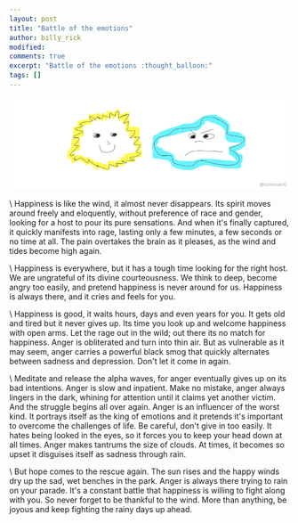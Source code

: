 ```yaml
---
layout: post
title: "Battle of the emotions"
author: billy_rick
modified:
comments: true
excerpt: "Battle of the emotions :thought_balloon:"
tags: []
---
```


![alt text](https://github.com/omarsar/omarsar.github.io/blob/master/images/emotions.png?raw=true "Emotions")

\\
Happiness is like the wind, it almost never disappears. Its spirit moves around freely and eloquently, without preference of race and gender, looking for a host to pour its pure sensations. And when it's finally captured, it quickly manifests into rage, lasting only a few minutes, a few seconds or no time at all. The pain overtakes the brain as it pleases, as the wind and tides become high again. 

\\
Happiness is everywhere, but it has a tough time looking for the right host. We are ungrateful of its divine courteousness. We think to deep, become angry too easily, and pretend happiness is never around for us. Happiness is always there, and it cries and feels for you. 

\\
Happiness is good, it waits hours, days and even years for you. It gets old and tired but it never gives up. Its time you look up and welcome happiness with open arms. Let the rage out in the wild; out there its no match for happiness. Anger is obliterated and turn into thin air. But as vulnerable as it may seem, anger carries a powerful black smog that quickly alternates between sadness and depression. Don't let it come in again. 

\\
Meditate and release the alpha waves, for anger eventually gives up on its bad intentions. Anger is slow and inpatient. Make no mistake, anger always lingers in the dark, whining for attention until it claims yet another victim. And the struggle begins all over again. Anger is an influencer of the worst kind. It portrays itself as the king of emotions and it pretends it's important to overcome the challenges of life. Be careful, don't give in too easily. It hates being looked in the eyes, so it forces you to keep your head down at all times. Anger makes tantrums the size of clouds. At times, it becomes so upset it disguises itself as sadness through rain. 

\\
But hope comes to the rescue again. The sun rises and the happy winds dry up the sad, wet benches in the park. Anger is always there trying to rain on your parade. It's a constant battle that happiness is willing to fight along with you. So never forget to be thankful to the wind. More than anything, be joyous and keep fighting the rainy days up ahead.